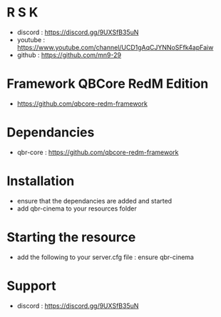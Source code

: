 
# R S K
- discord : https://discord.gg/9UXSfB35uN
- youtube : https://www.youtube.com/channel/UCD1gAqCJYNNoSFfk4apFaiw
- github : https://github.com/mn9-29

# Framework QBCore RedM Edition
- https://github.com/qbcore-redm-framework

# Dependancies
- qbr-core : https://github.com/qbcore-redm-framework

# Installation
- ensure that the dependancies are added and started
- add qbr-cinema to your resources folder

# Starting the resource
- add the following to your server.cfg file : ensure qbr-cinema

# Support
- discord : https://discord.gg/9UXSfB35uN
